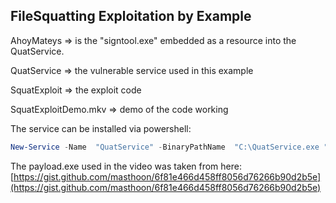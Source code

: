 ## FileSquatting Exploitation by Example

AhoyMateys => is the "signtool.exe" embedded as a resource into the QuatService.

QuatService => the vulnerable service used in this example

SquatExploit => the exploit code

SquatExploitDemo.mkv => demo of the code working

The service can be installed via powershell: 
```powershell
New-Service -Name  "QuatService" -BinaryPathName  "C:\QuatService.exe "
```

The payload.exe used in the video was taken from here: [https://gist.github.com/masthoon/6f81e466d458ff8056d76266b90d2b5e](https://gist.github.com/masthoon/6f81e466d458ff8056d76266b90d2b5e)
